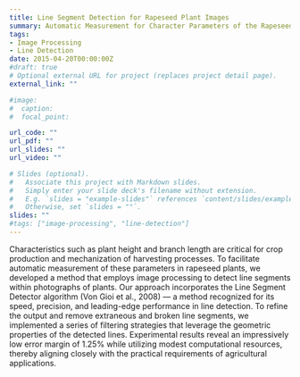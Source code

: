 ```yaml
---
title: Line Segment Detection for Rapeseed Plant Images
summary: Automatic Measurement for Character Parameters of the Rapeseed Plant via Image Line Detection
tags:
- Image Processing
- Line Detection
date: 2015-04-20T00:00:00Z
#draft: true
# Optional external URL for project (replaces project detail page).
external_link: ""

#image:
#  caption:
#  focal_point:

url_code: ""
url_pdf: ""
url_slides: ""
url_video: ""

# Slides (optional).
#   Associate this project with Markdown slides.
#   Simply enter your slide deck's filename without extension.
#   E.g. `slides = "example-slides"` references `content/slides/example-slides.md`.
#   Otherwise, set `slides = ""`.
slides: ""
#tags: ["image-processing", "line-detection"]
---
```

Characteristics such as plant height and branch length are critical for crop production and mechanization of harvesting processes. To facilitate automatic measurement of these parameters in rapeseed plants, we developed a method that employs image processing to detect line segments within photographs of plants. Our approach incorporates the Line Segment Detector algorithm (Von Gioi et al., 2008) — a method recognized for its speed, precision, and leading-edge performance in line detection. To refine the output and remove extraneous and broken line segments, we implemented a series of filtering strategies that leverage the geometric properties of the detected lines. Experimental results reveal an impressively low error margin of 1.25% while utilizing modest computational resources, thereby aligning closely with the practical requirements of agricultural applications.

<!-- <b>My role: I designed and implemented all the algorithms and experiments for this project.</b> -->
